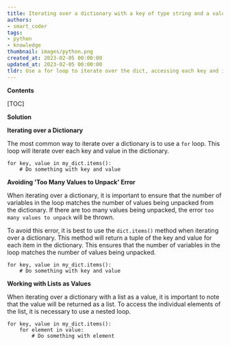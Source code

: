 ```yaml
---
title: Iterating over a dictionary with a key of type string and a value of type list, there are too many elements to assign
authors:
- smart_coder
tags:
- python
- knowledge
thumbnail: images/python.png
created_at: 2023-02-05 00:00:00
updated_at: 2023-02-05 00:00:00
tldr: Use a for loop to iterate over the dict, accessing each key and its corresponding list of values.
---
```


**Contents**

[TOC]

**Solution**

**Iterating over a Dictionary**

The most common way to iterate over a dictionary is to use a `for` loop. This loop will iterate over each key and value in the dictionary.

```
for key, value in my_dict.items():
    # Do something with key and value
```

**Avoiding 'Too Many Values to Unpack' Error**

When iterating over a dictionary, it is important to ensure that the number of variables in the loop matches the number of values being unpacked from the dictionary. If there are too many values being unpacked, the error `too many values to unpack` will be thrown.

To avoid this error, it is best to use the `dict.items()` method when iterating over a dictionary. This method will return a tuple of the key and value for each item in the dictionary. This ensures that the number of variables in the loop matches the number of values being unpacked.

```
for key, value in my_dict.items():
    # Do something with key and value
```

**Working with Lists as Values**

When iterating over a dictionary with a list as a value, it is important to note that the value will be returned as a list. To access the individual elements of the list, it is necessary to use a nested loop.

```
for key, value in my_dict.items():
    for element in value:
        # Do something with element
```
